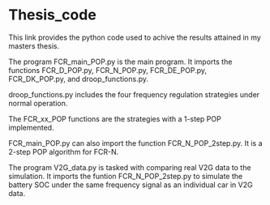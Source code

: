 # Thesis_code

This link provides the python code used to achive the results attained in my masters thesis.

The program FCR_main_POP.py is the main program. 
It imports the functions FCR_D_POP.py, FCR_N_POP.py, FCR_DE_POP.py, FCR_DK_POP.py,
and droop_functions.py.

droop_functions.py includes the four frequency regulation strategies under normal operation.

The FCR_xx_POP functions are the strategies with a 1-step POP implemented. 

FCR_main_POP.py can also import the function FCR_N_POP_2step.py. It is a 2-step POP algorithm for FCR-N.


The program V2G_data.py is tasked with comparing real V2G data to the simulation. It imports the funtion FCR_N_POP_2step.py to simulate the battery SOC under the same frequency signal as an individual car in V2G data.
